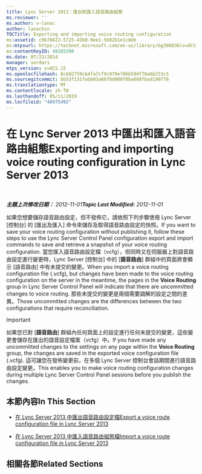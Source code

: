 ```yaml
---
title: Lync Server 2013：匯出和匯入語音路由組態
ms.reviewer: ''
ms.author: v-lanac
author: lanachin
TOCTitle: Exporting and importing voice routing configuration
ms:assetid: c9b78622-5725-43b0-9ee1-5b82b1e1c8eb
ms:mtpsurl: https://technet.microsoft.com/en-us/library/Gg398836(v=OCS.15)
ms:contentKeyID: 48185398
ms.date: 07/23/2014
manager: serdars
mtps_version: v=OCS.15
ms.openlocfilehash: 8cb02759cb4fa7cf9c979ef06b594f78a6b253c5
ms.sourcegitcommit: bb53f131fabb03a66f0d000f8ba668fbad190778
ms.translationtype: MT
ms.contentlocale: zh-TW
ms.lasthandoff: 05/11/2019
ms.locfileid: "40975492"
---
```

<div data-xmlns="http://www.w3.org/1999/xhtml">

<div class="topic" data-xmlns="http://www.w3.org/1999/xhtml" data-msxsl="urn:schemas-microsoft-com:xslt" data-cs="http://msdn.microsoft.com/en-us/">

<div data-asp="http://msdn2.microsoft.com/asp">

# <a name="exporting-and-importing-voice-routing-configuration-in-lync-server-2013"></a><span data-ttu-id="d1737-102">在 Lync Server 2013 中匯出和匯入語音路由組態</span><span class="sxs-lookup"><span data-stu-id="d1737-102">Exporting and importing voice routing configuration in Lync Server 2013</span></span>

</div>

<div id="mainSection">

<div id="mainBody">

<span> </span>

<span data-ttu-id="d1737-103">_**主題上次修改日期：** 2012-11-01_</span><span class="sxs-lookup"><span data-stu-id="d1737-103">_**Topic Last Modified:** 2012-11-01_</span></span>

<span data-ttu-id="d1737-104">如果您想要儲存語音路由設定，但不發佈它，請依照下列步驟使用 Lync Server [控制台] 的 [匯出及匯入] 命令來儲存及取得語音路由設定的快照。</span><span class="sxs-lookup"><span data-stu-id="d1737-104">If you want to save your voice routing configuration without publishing it, follow these steps to use the Lync Server Control Panel configuration export and import commands to save and retrieve a snapshot of your voice routing configuration.</span></span> <span data-ttu-id="d1737-105">當您匯入語音路由設定檔（vcfg），但同時又在伺服器上對語音路由設定進行變更時，Lync Server [控制台] 中的 [**語音路由**] 群組中的頁面將會顯示 [語音路由] 中有未提交的變更。</span><span class="sxs-lookup"><span data-stu-id="d1737-105">When you import a voice routing configuration file (.vcfg), but changes have been made to the voice routing configuration on the server in the meantime, the pages in the **Voice Routing** group in Lync Server Control Panel will indicate that there are uncommitted changes to voice routing.</span></span> <span data-ttu-id="d1737-106">那些未提交的變更是兩個需要調解的設定之間的差異。</span><span class="sxs-lookup"><span data-stu-id="d1737-106">Those uncommitted changes are the differences between the two configurations that require reconciliation.</span></span>

<div>


> [!IMPORTANT]  
> <span data-ttu-id="d1737-107">如果您已對 [<STRONG>語音路由</STRONG>] 群組內任何頁面上的設定進行任何未提交的變更，這些變更會儲存在匯出的語音設定檔案（vcfg）中。</span><span class="sxs-lookup"><span data-stu-id="d1737-107">If you have made any uncommitted changes to the settings on any page within the <STRONG>Voice Routing</STRONG> group, the changes are saved in the exported voice configuration file (.vcfg).</span></span> <span data-ttu-id="d1737-108">這可讓您在發佈變更前，在多個 Lync Server 控制台會話期間進行語音路由設定變更。</span><span class="sxs-lookup"><span data-stu-id="d1737-108">This enables you to make voice routing configuration changes during multiple Lync Server Control Panel sessions before you publish the changes.</span></span>



</div>

<div>

## <a name="in-this-section"></a><span data-ttu-id="d1737-109">本節內容</span><span class="sxs-lookup"><span data-stu-id="d1737-109">In This Section</span></span>

  - [<span data-ttu-id="d1737-110">在 Lync Server 2013 中匯出語音路由設定檔</span><span class="sxs-lookup"><span data-stu-id="d1737-110">Export a voice route configuration file in Lync Server 2013</span></span>](lync-server-2013-export-a-voice-route-configuration-file.md)

  - [<span data-ttu-id="d1737-111">在 Lync Server 2013 中匯入語音路由組態檔</span><span class="sxs-lookup"><span data-stu-id="d1737-111">Import a voice route configuration file in Lync Server 2013</span></span>](lync-server-2013-import-a-voice-route-configuration-file.md)

</div>

<div>

## <a name="related-sections"></a><span data-ttu-id="d1737-112">相關各節</span><span class="sxs-lookup"><span data-stu-id="d1737-112">Related Sections</span></span>

</div>

</div>

<span> </span>

</div>

</div>

</div>

